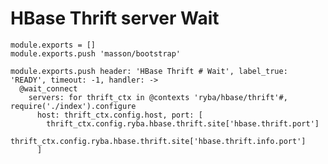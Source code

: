 
# HBase Thrift server Wait

    module.exports = []
    module.exports.push 'masson/bootstrap'

    module.exports.push header: 'HBase Thrift # Wait', label_true: 'READY', timeout: -1, handler: ->
      @wait_connect
        servers: for thrift_ctx in @contexts 'ryba/hbase/thrift'#, require('./index').configure
          host: thrift_ctx.config.host, port: [
            thrift_ctx.config.ryba.hbase.thrift.site['hbase.thrift.port']
            thrift_ctx.config.ryba.hbase.thrift.site['hbase.thrift.info.port']
          ]
